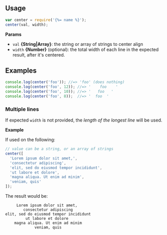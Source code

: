 ## Usage

```js
var center = require('{%= name %}');
center(val, width);
```

**Params**

- `val` **{String|Array}**: the string or array of strings to center align
- `width` **{Number}** (optional): the total width of each line in the expected result, after it's centered.

## Examples

```js
console.log(center('foo')); //=> 'foo' (does nothing)
console.log(center('foo', 12)); //=> '    foo    '
console.log(center('foo', 10)); //=> '   foo   '
console.log(center('foo', 8));  //=> '  foo  '
```

### Multiple lines

If expected `width` is not provided, the _length of the longest line_ will be used.

**Example**

If used on the following:

```js
// value can be a string, or an array of strings
center([
  'Lorem ipsum dolor sit amet,',
  'consectetur adipiscing',
  'elit, sed do eiusmod tempor incididunt',
  'ut labore et dolore',
  'magna aliqua. Ut enim ad minim',
  'veniam, quis'
]);
```

The result would be:

```
     Lorem ipsum dolor sit amet,
        consectetur adipiscing
elit, sed do eiusmod tempor incididunt
         ut labore et dolore
    magna aliqua. Ut enim ad minim
             veniam, quis
```
